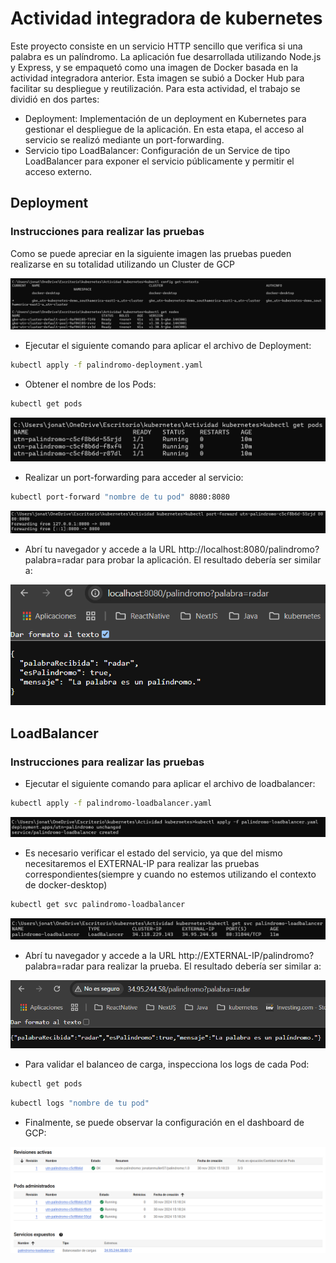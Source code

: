 # Actividad integradora de kubernetes
Este proyecto consiste en un servicio HTTP sencillo que verifica si una palabra es un palíndromo. La aplicación fue desarrollada utilizando Node.js y Express, y se empaquetó como una imagen de Docker basada en la actividad integradora anterior. Esta imagen se subió a Docker Hub para facilitar su despliegue y reutilización.
Para esta actividad, el trabajo se dividió en dos partes:
- Deployment: Implementación de un deployment en Kubernetes para gestionar el despliegue de la aplicación. En esta etapa, el acceso al servicio se realizó mediante un port-forwarding.
- Servicio tipo LoadBalancer: Configuración de un Service de tipo LoadBalancer para exponer el servicio públicamente y permitir el acceso externo.

## Deployment
### Instrucciones para realizar las pruebas

Como se puede apreciar en la siguiente imagen las pruebas pueden realizarse en su totalidad utilizando un Cluster de GCP

![image](https://github.com/JonatanMuller07/actividad-kubernetes/blob/master/imagenes/deployment/deploy1.png)

- Ejecutar el siguiente comando para aplicar el archivo de Deployment:

```bash
kubectl apply -f palindromo-deployment.yaml
```
- Obtener el nombre de los Pods:

```bash
kubectl get pods
```

![image](https://github.com/JonatanMuller07/actividad-kubernetes/blob/master/imagenes/deployment/deploy2.png)

- Realizar un port-forwarding para acceder al servicio:

```bash
kubectl port-forward "nombre de tu pod" 8080:8080
```
![image](https://github.com/JonatanMuller07/actividad-kubernetes/blob/master/imagenes/deployment/deploy3.png)

- Abrí tu navegador y accede a la URL http://localhost:8080/palindromo?palabra=radar para probar la aplicación. El resultado debería ser similar a:

![image](https://github.com/JonatanMuller07/actividad-kubernetes/blob/master/imagenes/deployment/deploy4.png)

## LoadBalancer

### Instrucciones para realizar las pruebas

- Ejecutar el siguiente comando para aplicar el archivo de loadbalancer:
  
```bash
kubectl apply -f palindromo-loadbalancer.yaml
```
![image](https://github.com/JonatanMuller07/actividad-kubernetes/blob/master/imagenes/loadbalancer/loadbalancer1.png)

- Es necesario verificar el estado del servicio, ya que del mismo necesitaremos el EXTERNAL-IP para realizar las pruebas correspondientes(siempre y cuando no estemos utilizando el contexto de docker-desktop)

```bash
kubectl get svc palindromo-loadbalancer
```
![image](https://github.com/JonatanMuller07/actividad-kubernetes/blob/master/imagenes/loadbalancer/loadbalancer2.png)

- Abrí tu navegador y accede a la URL http://EXTERNAL-IP/palindromo?palabra=radar para realizar la prueba. El resultado debería ser similar a:

![image](https://github.com/JonatanMuller07/actividad-kubernetes/blob/master/imagenes/loadbalancer/loadbalancer3.png)

- Para validar el balanceo de carga, inspecciona los logs de cada Pod:

```bash
kubectl get pods
```
```bash
kubectl logs "nombre de tu pod"
```

- Finalmente, se puede observar la configuración en el dashboard de GCP:

![image](https://github.com/JonatanMuller07/actividad-kubernetes/blob/master/imagenes/loadbalancer/loadbalancer4.png)
